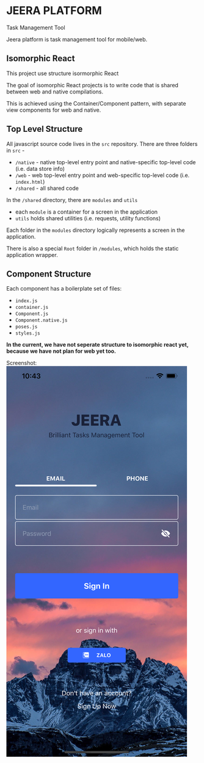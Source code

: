 # JEERA PLATFORM
Task Management Tool

Jeera platform is task management tool for mobile/web. 

## Isomorphic React
This project use structure isormorphic React

The goal of isomorphic React projects is to write code that is shared between web and native compilations.

This is achieved using the Container/Component pattern, with separate view components for web and native.

## Top Level Structure
All javascript source code lives in the `src` repository. There are three folders in `src` -

- `/native` - native top-level entry point and native-specific top-level code (i.e. data store info)
- `/web` - web top-level entry point and web-specific top-level code (i.e. `index.html`)
- `/shared` - all shared code

In the `/shared` directory, there are `modules` and `utils`

- each `module` is a container for a screen in the application
- `utils` holds shared utilities (i.e. requests, utility functions)

Each folder in the `modules` directory logically represents a screen in the application.

There is also a special `Root` folder in `/modules`, which holds the static application wrapper.

## Component Structure

Each component has a boilerplate set of files:

- `index.js`
- `container.js`
- `Component.js`
- `Component.native.js`
- `poses.js`
- `styles.js`

**In the current, we have not seperate structure to isomorphic react yet, because we have not plan for web yet too.**

Screenshot:
![Jeera](https://github.com/youngt-studio/jeera-platform/blob/master/brochure/Simulator%20Screen%20Shot%20-%20iPhone%2011%20Pro%20Max%20-%202019-11-22%20at%2022.43.59.png)

